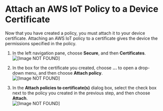 # Attach an AWS IoT Policy to a Device Certificate<a name="attach-policy-to-certificate"></a>

Now that you have created a policy, you must attach it to your device certificate\. Attaching an AWS IoT policy to a certificate gives the device the permissions specified in the policy\.

1. In the left navigation pane, choose **Secure**, and then **Certificates**\.  
![\[Image NOT FOUND\]](http://alpha-docs-aws.amazon.com/iot/latest/developerguide/images/certificate-page.png)

1. In the box for the certificate you created, choose **\.\.\.** to open a drop\-down menu, and then choose **Attach policy**\.  
![\[Image NOT FOUND\]](http://alpha-docs-aws.amazon.com/iot/latest/developerguide/images/certificates-dashboard.png)

1. In the **Attach policies to certificate\(s\)** dialog box, select the check box next to the policy you created in the previous step, and then choose **Attach**\.  
![\[Image NOT FOUND\]](http://alpha-docs-aws.amazon.com/iot/latest/developerguide/images/attach-policy-to-cert.png)